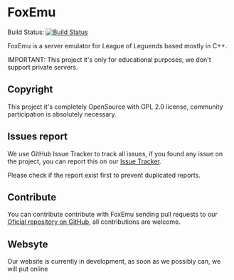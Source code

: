 FoxEmu
=======
Build Status: [![Build Status](https://travis-ci.org/FoxEmu/FoxEmu.svg)](https://travis-ci.org/FoxEmu/FoxEmu)

FoxEmu is a server emulator for League of Leguends based mostly in C++.

IMPORTANT: This project it's only for educational purposes, we don't support private servers.

## Copyright
This project it's completely OpenSource with GPL 2.0 license, community participation is absolutely necessary.

## Issues report
We use GitHub Issue Tracker to track all issues, if you found any issue on the project, you can report this on our [Issue Tracker](https://github.com/FoxEmu/FoxEmu/issues).

Please check if the report exist first to prevent duplicated reports.

## Contribute
You can contribute contribute with FoxEmu sending pull requests to our [Oficial repository on GitHub](https://github.com/FoxEmu/FoxEmu), all contributions are welcome.

## Websyte
Our website is currently in development, as soon as we possibly can, we will put online
